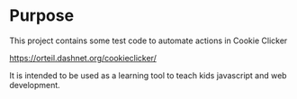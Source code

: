 # Purpose

This project contains some test code to automate actions in Cookie Clicker

https://orteil.dashnet.org/cookieclicker/

It is intended to be used as a learning tool to teach kids javascript and web development.
